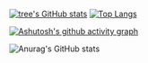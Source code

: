 [![tree's GitHub stats](https://github-readme-stats.vercel.app/api?username=xingbang&hide=prs&show_icons=true&theme=radical)](https://github.com/anuraghazra/github-readme-stats)
[![Top Langs](https://github-readme-stats.vercel.app/api/top-langs/?username=xingbang&layout=compact&theme=radical)](https://github.com/anuraghazra/github-readme-stats)

[![Ashutosh's github activity graph](https://activity-graph.herokuapp.com/graph?username=xingbang&theme=dracula)](https://github.com/ashutosh00710/github-readme-activity-graph)

![Anurag's GitHub stats](https://github-readme-stats.vercel.app/api?username=anuraghazra&show_icons=true)

